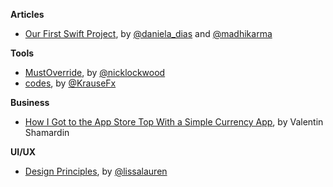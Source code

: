 **Articles**

* [Our First Swift Project](http://tech.ustwo.com/2015/02/19/our-first-swift-project/), by [@daniela_dias](https://twitter.com/daniela_dias) and [@madhikarma](https://twitter.com/madhikarma/)

**Tools**

* [MustOverride](https://github.com/nicklockwood/MustOverride), by [@nicklockwood](https://twitter.com/nicklockwood)
* [codes](https://github.com/KrauseFx/codes), by [@KrauseFx](https://twitter.com/KrauseFx)

**Business**

* [How I Got to the App Store Top With a Simple Currency App](http://kukuruku.co/hub/ios/how-i-got-to-the-app-store-top-with-a-simple-currency-app), by Valentin Shamardin 

**UI/UX** 

* [Design Principles](http://learndesignprinciples.com/), by [@lissalauren](https://twitter.com/lissalauren)
